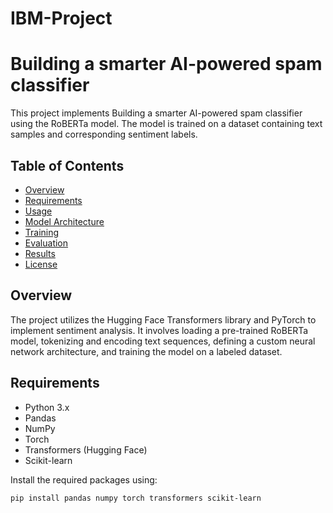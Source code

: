 # IBM-Project
# Building a smarter AI-powered spam classifier 

This project implements  Building a smarter AI-powered spam classifier using the RoBERTa model. The model is trained on a dataset containing text samples and corresponding sentiment labels.

## Table of Contents

- [Overview](#overview)
- [Requirements](#requirements)
- [Usage](#usage)
- [Model Architecture](#model-architecture)
- [Training](#training)
- [Evaluation](#evaluation)
- [Results](#results)
- [License](#license)

## Overview

The project utilizes the Hugging Face Transformers library and PyTorch to implement sentiment analysis. It involves loading a pre-trained RoBERTa model, tokenizing and encoding text sequences, defining a custom neural network architecture, and training the model on a labeled dataset.

## Requirements

- Python 3.x
- Pandas
- NumPy
- Torch
- Transformers (Hugging Face)
- Scikit-learn

Install the required packages using:

```bash
pip install pandas numpy torch transformers scikit-learn
